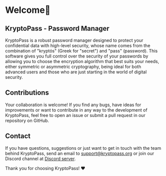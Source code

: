 #  Welcome👋

##  KryptoPass - Password Manager
KryptoPass is a robust password manager designed to protect your confidential data with high-level security,
whose name comes from the combination of "kryptós" (Greek for "secret") and "pass" (password).
This software gives you full control over the security of your passwords by allowing you to choose the encryption algorithm that best suits your needs,
either symmetric or asymmetric cryptography, being ideal for both advanced users and those who are just starting in the world of digital security.

##  Contributions
Your collaboration is welcome! If you find any bugs, have ideas for improvements or want to contribute in any way to the development of KryptoPass, feel free to open an issue or submit a pull request in our repository on GitHub.

##  Contact
If you have questions, suggestions or just want to get in touch with the team behind KryptoPass,
send an email to support@kryptopass.org or join our Discord channel at [Discord server](https://discord.gg/aNxcgzfwKG).

Thank you for choosing KryptoPass! ❤️
